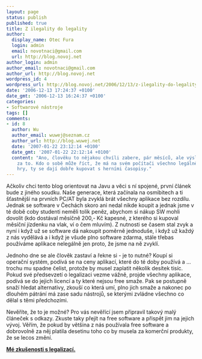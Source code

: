 ```yaml
---
layout: page
status: publish
published: true
title: Z ilegality do legality
author:
  display_name: Otec Fura
  login: admin
  email: novotnaci@gmail.com
  url: http://blog.novoj.net
author_login: admin
author_email: novotnaci@gmail.com
author_url: http://blog.novoj.net
wordpress_id: 4
wordpress_url: http://blog.novoj.net/2006/12/13/z-ilegality-do-legality/
date: '2006-12-13 17:24:37 +0100'
date_gmt: '2006-12-13 16:24:37 +0100'
categories:
- Softwarové nástroje
tags: []
comments:
- id: 8
  author: Wu
  author_email: wuwej@seznam.cz
  author_url: http://blog.wuwej.net
  date: '2007-01-22 23:12:14 +0100'
  date_gmt: '2007-01-22 22:12:14 +0100'
  content: "Ano, člověku to nějakou chvíli zabere, pár měsíců, ale výsledek stojí
    za to. Kdo o sobě může říct, že má na svém počítači všechno legálně? \r\nJo, ještě
    hry, ty se dají dobře kupovat s herními časopisy."
---
```

<p>Ačkoliv chci tento blog orientovat na Javu a věci s ní spojené, první článek bude z jiného soudku. Naše generace, která začínala na osmibitech a ti šťastnější na prvních PC/AT byla zvyklá brát všechny aplikace bez rozdílu. Jednak se software v Čechách skoro ani nedal nikde koupit a jednak jsme v té době coby studenti neměli tolik peněz, abychom si nákup SW mohli dovolit (kdo dostával měsíčně 200,- Kč kapesné, z kterého si kupoval měsíční jízdenku na vlak, ví o čem mluvím). Z nutnosti se časem stal zvyk a nyní i když už se software dá nakoupit poměrně jednoduše, i když už každý z nás vydělává a i když je všude plno software zdarma, stále třebas používáme aplikace nelegálně jen proto, že jsme na ně zvyklí.</p>
<p>Jednoho dne se ale člověk zastaví a řekne si - je to nutné? Koupí si operační systém, podívá se na ceny aplikací, které do té doby používá a ... trochu mu spadne čelist, protože by musel zaplatit několik desítek tisíc. Pokud své předsevzetí o legalizaci vezme vážně, projde všechny aplikace, podívá se do jejich licencí a ty které nejsou free smaže. Pak se postupně snaží hledat alternativy, zkouší co která umí, plno jich smaže a nakonec po dlouhém pátrání má zase sadu nástrojů, se kterými zvládne všechno co dělal s těmi předchozími.</p>
<p>Nevěříte, že to je možné? Pro vás nevěřící jsem připravil takový malý článeček s odkazy. Zkuste taky přejít na free software a přispět jim na jejich vývoj. Věřím, že pokud by většina z nás používala free software a dobrovolně za něj platila desetinu toho co by musela za komerční produkty, že se lecos změní.</p>
<p><strong><a href="http://blog.novoj.net/cesta-k-legalite/">Mé zkušenosti s legalizací.</a></strong></p>
